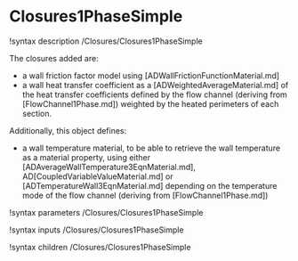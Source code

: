 # Closures1PhaseSimple

!syntax description /Closures/Closures1PhaseSimple

The closures added are:

- a wall friction factor model using [ADWallFrictionFunctionMaterial.md]
- a wall heat transfer coefficient as a [ADWeightedAverageMaterial.md] of the heat transfer coefficients
  defined by the flow channel (deriving from [FlowChannel1Phase.md]) weighted by the heated perimeters of each section.

Additionally, this object defines:

- a wall temperature material, to be able to retrieve the wall temperature as a material property, using either [ADAverageWallTemperature3EqnMaterial.md], AD[CoupledVariableValueMaterial.md] or [ADTemperatureWall3EqnMaterial.md] depending on the temperature mode of the flow channel (deriving from [FlowChannel1Phase.md])


!syntax parameters /Closures/Closures1PhaseSimple

!syntax inputs /Closures/Closures1PhaseSimple

!syntax children /Closures/Closures1PhaseSimple
